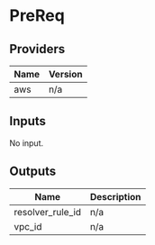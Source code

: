 # PreReq


<!-- BEGIN TFDOCS -->
## Providers

| Name | Version |
|------|---------|
| aws | n/a |

## Inputs

No input.

## Outputs

| Name | Description |
|------|-------------|
| resolver\_rule\_id | n/a |
| vpc\_id | n/a |

<!-- END TFDOCS -->
